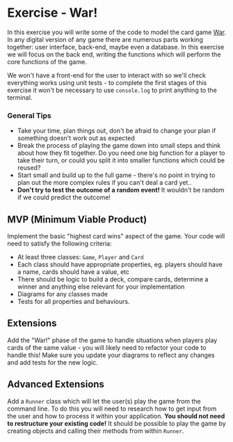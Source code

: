 # Exercise - War!

In this exercise you will write some of the code to model the card game [War](https://www.dicegamedepot.com/war-card-game-rules/). In any digital version of any game there are numerous parts working together: user interface, back-end, maybe even a database. In this exercise we will focus on the back end, writing the functions which will perform the core functions of the game.

We won't have a front-end for the user to interact with so we'll check everything works using unit tests - to complete the first stages of this exercise it won't be necessary to use `console.log` to print anything to the terminal. 

### General Tips

- Take your time, plan things out, don't be afraid to change your plan if something doesn't work out as expected
- Break the process of playing the game down into small steps and think about how they fit together. Do you need one big function for a player to take their turn, or could you split it into smaller functions which could be reused?
- Start small and build up to the full game - there's no point in trying to plan out the more complex rules if you can't deal a card yet..
- **Don't try to test the outcome of a random event!** It wouldn't be random if we could predict the outcome! 


## MVP (Minimum Viable Product)

Implement the basic "highest card wins" aspect of the game. Your code will need to satisfy the following criteria:

- At least three classes: `Game`, `Player` and `Card`
- Each class should have appropriate properties, eg. players should have a name, cards should have a value, etc
- There should be logic to build a deck, compare cards, determine a winner and anything else relevant for your implementation
- Diagrams for any classes made
- Tests for all properties and behaviours.

## Extensions

Add the "War!" phase of the game to handle situations when players play cards of the same value - you will likely need to refactor your code to handle this! Make sure you update your diagrams to reflect any changes and add tests for the new logic.

## Advanced Extensions

Add a `Runner` class which will let the user(s) play the game from the command line. To do this you will need to research how to get input from the user and how to process it within your application. **You should not need to restructure your existing code!** It should be possible to play the game by creating objects and calling their methods from within `Runner`.